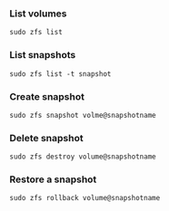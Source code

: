 ### List volumes
```
sudo zfs list
```
### List snapshots
```
sudo zfs list -t snapshot
```
### Create snapshot
```
sudo zfs snapshot volme@snapshotname
```
### Delete snapshot
```
sudo zfs destroy volume@snapshotname
```
### Restore a snapshot
```
sudo zfs rollback volume@snapshotname
```
